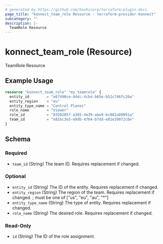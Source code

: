 ```yaml
---
# generated by https://github.com/hashicorp/terraform-plugin-docs
page_title: "konnect_team_role Resource - terraform-provider-konnect"
subcategory: ""
description: |-
  TeamRole Resource
---
```


# konnect_team_role (Resource)

TeamRole Resource

## Example Usage

```terraform
resource "konnect_team_role" "my_teamrole" {
  entity_id        = "e67490ce-44dc-4cbd-b65e-b52c746fc26a"
  entity_region    = "eu"
  entity_type_name = "Control Planes"
  role_name        = "Viewer"
  role_id          = "8350205f-a305-4e39-abe9-bc082a80091a"
  team_id          = "e81bc3e5-e9db-4764-b7dd-e81e39072cbe"
}
```

<!-- schema generated by tfplugindocs -->
## Schema

### Required

- `team_id` (String) The team ID. Requires replacement if changed.

### Optional

- `entity_id` (String) The ID of the entity. Requires replacement if changed.
- `entity_region` (String) The region of the team. Requires replacement if changed. ; must be one of ["us", "eu", "au", "*"]
- `entity_type_name` (String) The type of entity. Requires replacement if changed.
- `role_name` (String) The desired role. Requires replacement if changed.

### Read-Only

- `id` (String) The ID of the role assignment.


